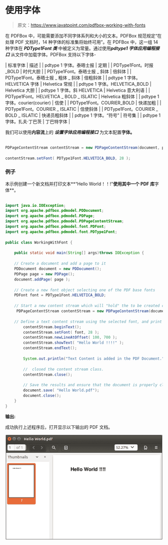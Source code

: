 # 使用字体

> 原文：<https://www.javatpoint.com/pdfbox-working-with-fonts>

在 PDFBox 中，可能需要添加不同字体系列和大小的文本。PDFBox 规范规定“在处理 PDF 文档时，14 种字体的标准集将始终可用”。在 PDFBox 中，这一组 14 种字体在 ***PDType1Font 类*** 中被定义为常量。通过使用***pdtype1 字体应用编程接口*** 从文件中加载字体。PDFBox 支持以下字体-

| 标准字体 | 描述 |
| pdtype 1 字体。泰晤士报 | 定期 |
| PDType1Font。时报 _BOLD | 时代大胆 |
| PDType1Font。泰晤士报 _ 斜体 | 倍斜体 |
| PDType1Font。泰晤士报 _ 粗体 _ 斜体 | 倍粗斜体 |
| pdtype 1 字体。HELVETICA 字体 | Helvetica 常规 |
| pdtype 1 字体。HELVETICA_BOLD | Helvetica 大胆 |
| pdtype 1 字体。斜 HELVETICA | Helvetica 意大利语 |
| PDType1Font。HELVETICA _ BOLD _ ISLATIC | Helvetica 粗斜体 |
| pdtype 1 字体。courier(courier) | 信使 |
| PDType1Font。COURIER_BOLD | 快递加粗 |
| PDType1Font。COURIER _ ISLATIC | 信使斜体 |
| PDType1Font。COURIER _ BOLD _ ISLATIC | 快递员粗斜体 |
| pdtype 1 字体。“符号” | 符号集 |
| pdtype 1 字体。扎夫·丁巴茨 | 丁巴特字体 |

我们可以使用**内容流**上的 ***设置字体应用编程接口*** 为文本配置**字体。**

```java

PDPageContentStream contentStream = new PDPageContentStream(document, page);

contentStream.setFont( PDType1Font.HELVETICA_BOLD, 28 );

```

### 例子

本示例创建一个新文档并打印文本**“Hello World！！!"**使用其中一个 PDF 库**字体**。

```java

import java.io.IOException;
import org.apache.pdfbox.pdmodel.PDDocument;
import org.apache.pdfbox.pdmodel.PDPage;
import org.apache.pdfbox.pdmodel.PDPageContentStream;
import org.apache.pdfbox.pdmodel.font.PDFont;
import org.apache.pdfbox.pdmodel.font.PDType1Font;

public class WorkingWithFont {

	public static void main(String[] args)throws IOException {

	// Create a document and add a page to it
	PDDocument document = new PDDocument();
	PDPage page = new PDPage();
	document.addPage( page );

	// Create a new font object selecting one of the PDF base fonts
	PDFont font = PDType1Font.HELVETICA_BOLD;

	// Start a new content stream which will "hold" the to be created content
     PDPageContentStream contentStream = new PDPageContentStream(document, page);

	// Define a text content stream using the selected font, and print the text
		contentStream.beginText();
		contentStream.setFont( font, 28 );
		contentStream.newLineAtOffset( 100, 700 );
		contentStream.showText( "Hello World !!!!" );
		contentStream.endText();

		System.out.println("Text Content is added in the PDF Document.");

		//  closed the content stream class.
		contentStream.close();

		// Save the results and ensure that the document is properly closed.
		document.save( "Hello World.pdf");
		document.close();
	}
}

```

**输出:**

成功执行上述程序后，打开显示以下输出的 PDF 文档。

![PDFBox Working with Fonts](img/50e1d9aebb9e2806e19e3f37de4d778b.png)